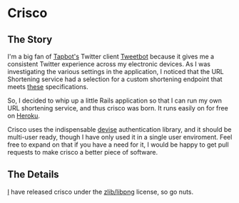 # Crisco

## The Story

I'm a big fan of [Tapbot's](http://tapbots.com/) Twitter client
[Tweetbot](http://tapbots.com/software/tweetbot/) because it gives me a
consistent Twitter experience across my electronic devices.  As I was
investigating the various settings in the application, I noticed that
the URL Shortening service had a selection for a custom shortening
endpoint that meets [these](http://tapbots.net/tweetbot/custom_url/)
specifications.

So, I decided to whip up a little Rails application so that I can run my
own URL shortening service, and thus crisco was born.  It runs easily on
for free on [Heroku](http://heroku.com).  

Crisco uses the indispensable
[devise](https://github.com/plataformatec/devise) authentication
library, and it should be multi-user ready, though I have only used it
in a single user enviroment.  Feel free to expand on that if you have a
need for it, I would be happy to get pull requests to make crisco a
better piece of software.

## The Details

[I](http://ndfine.com) have released crisco under the
[zlib/libpng](http://opensource.org/licenses/zlib-license.php) license,
so go nuts.



